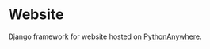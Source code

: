 # Website
Django framework for website hosted on [PythonAnywhere](https://akenan.pythonanywhere.com).
